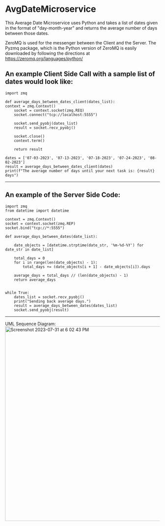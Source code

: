 # AvgDateMicroservice

This Average Date Microservice uses Python and takes a list of dates given in the format of "day-month-year"
and returns the average number of days between those dates. 

ZeroMQ is used for the messenger between the Client and the Server. The Pyzmq package, which is the Python version
of ZeroMQ is easily downloaded by following the directions at https://zeromq.org/languages/python/

An example Client Side Call with a sample list of dates would look like:
------------------------------
```
import zmq

def average_days_between_dates_client(dates_list):
context = zmq.Context()
    socket = context.socket(zmq.REQ)
    socket.connect("tcp://localhost:5555")

    socket.send_pyobj(dates_list)
    result = socket.recv_pyobj()
    
    socket.close()
    context.term()
    
    return result

dates = ['07-03-2023', '07-13-2023', '07-18-2023', '07-24-2023', '08-02-2023']
result = average_days_between_dates_client(dates)
print(f"The average number of days until your next task is: {result} days")
```
---------------------------------

An example of the Server Side Code:
----------------------------------
```
import zmq
from datetime import datetime

context = zmq.Context()
socket = context.socket(zmq.REP)
socket.bind("tcp://*:5555")

def average_days_between_dates(date_list):

    date_objects = [datetime.strptime(date_str, '%m-%d-%Y') for date_str in date_list]

    total_days = 0
    for i in range(len(date_objects) - 1):
        total_days += (date_objects[i + 1] - date_objects[i]).days

    average_days = total_days // (len(date_objects) - 1)
    return average_days
    

while True:
    dates_list = socket.recv_pyobj()
    print("Sending back average days.")
    result = average_days_between_dates(dates_list)
    socket.send_pyobj(result)
```
-------------------------------------------

UML Sequence Diagram:
<img width="631" alt="Screenshot 2023-07-31 at 6 02 43 PM" src="https://github.com/Ben-Romaine/AvgDateMicroservice/assets/107928674/c1eac705-2e5e-42c3-8650-2ea80180d35c">

